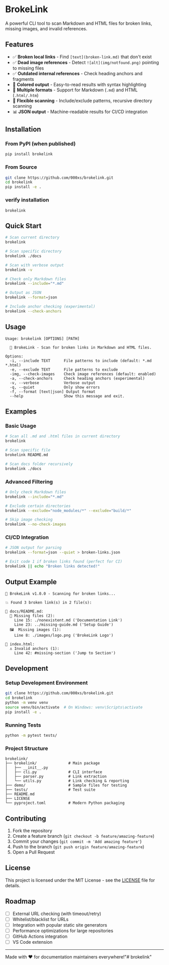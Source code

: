 

# BrokeLink

A powerful CLI tool to scan Markdown and HTML files for broken links, missing images, and invalid references.

## Features

- ✅ **Broken local links** - Find `[text](broken-link.md)` that don't exist
- ✅ **Dead image references** - Detect `![alt](img/notfound.png)` pointing to missing files  
- ✅ **Outdated internal references** - Check heading anchors and fragments
- 🎨 **Colored output** - Easy-to-read results with syntax highlighting
- 📄 **Multiple formats** - Support for Markdown (`.md`) and HTML (`.html/.htm`)
- 🔧 **Flexible scanning** - Include/exclude patterns, recursive directory scanning
- 📊 **JSON output** - Machine-readable results for CI/CD integration

## Installation

### From PyPI (when published)
```bash
pip install brokelink
```

### From Source
```bash
git clone https://github.com/000xs/brokelink.git
cd brokelink
pip install -e .

```
### verify installation
```
brokelink
```

## Quick Start

```bash
# Scan current directory
brokelink

# Scan specific directory
brokelink ./docs

# Scan with verbose output
brokelink -v

# Check only Markdown files
brokelink --include="*.md"

# Output as JSON
brokelink --format=json

# Include anchor checking (experimental)
brokelink --check-anchors
```

## Usage

```
Usage: brokelink [OPTIONS] [PATH]

  🔗 BrokeLink - Scan for broken links in Markdown and HTML files.

Options:
  -i, --include TEXT      File patterns to include (default: *.md *.html)
  -e, --exclude TEXT      File patterns to exclude
  -img, --check-images    Check image references (default: enabled)
  -a, --check-anchors     Check heading anchors (experimental)
  -v, --verbose           Verbose output
  -q, --quiet             Only show errors
  -f, --format [text|json] Output format
  --help                  Show this message and exit.
```

## Examples

### Basic Usage
```bash
# Scan all .md and .html files in current directory
brokelink

# Scan specific file
brokelink README.md

# Scan docs folder recursively  
brokelink ./docs
```

### Advanced Filtering
```bash
# Only check Markdown files
brokelink --include="*.md"

# Exclude certain directories
brokelink --exclude="node_modules/*" --exclude="build/*"

# Skip image checking
brokelink --no-check-images
```

### CI/CD Integration
```bash
# JSON output for parsing
brokelink --format=json --quiet > broken-links.json

# Exit code 1 if broken links found (perfect for CI)
brokelink || echo "Broken links detected!"
```

## Output Example

```
🔗 BrokeLink v1.0.0 - Scanning for broken links...

💥 Found 3 broken link(s) in 2 file(s):

📄 docs/README.md:
  🔗 Missing files (2):
    Line 15: ./nonexistent.md ('Documentation Link')
    Line 23: ../missing-guide.md ('Setup Guide')
  🖼️  Missing images (1):
    Line 8: ./images/logo.png ('BrokeLink Logo')

📄 index.html:
  ⚓ Invalid anchors (1):
    Line 42: #missing-section ('Jump to Section')
```

## Development

### Setup Development Environment
```bash
git clone https://github.com/000xs/brokelink.git
cd brokelink
python -m venv venv
source venv/bin/activate  # On Windows: venv\Scripts\activate
pip install -e .
```

### Running Tests
```bash
python -m pytest tests/
```

### Project Structure
```
brokelink/
├── brokelink/              # Main package
│   ├── __init__.py
│   ├── cli.py              # CLI interface
│   ├── parser.py           # Link extraction
│   └── utils.py            # Link checking & reporting
├── demo/                   # Sample files for testing
├── tests/                  # Test suite
├── README.md
├── LICENSE
└── pyproject.toml          # Modern Python packaging
```

## Contributing

1. Fork the repository
2. Create a feature branch (`git checkout -b feature/amazing-feature`)
3. Commit your changes (`git commit -m 'Add amazing feature'`)
4. Push to the branch (`git push origin feature/amazing-feature`)
5. Open a Pull Request

## License

This project is licensed under the MIT License - see the [LICENSE](LICENSE) file for details.

## Roadmap

- [ ] External URL checking (with timeout/retry)
- [ ] Whitelist/blacklist for URLs
- [ ] Integration with popular static site generators
- [ ] Performance optimizations for large repositories
- [ ] GitHub Actions integration
- [ ] VS Code extension

---

Made with ❤️ for documentation maintainers everywhere!"# brokelink" 
